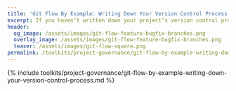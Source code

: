 ```yaml
---
title: 'Git Flow By Example: Writing Down Your Version Control Process'
excerpt: If you haven’t written down your project’s version control process in all its unique glory, then you don’t have one!
header:
  og_image: /assets/images/git-flow-feature-bugfix-branches.png
  overlay_image: /assets/images/git-flow-feature-bugfix-branches.png
  teaser: /assets/images/git-flow-square.png
permalink: /toolkits/project-governance/git-flow-by-example-writing-down-your-version-control-process/
---
```


{% include toolkits/project-governance/git-flow-by-example-writing-down-your-version-control-process.md %}

